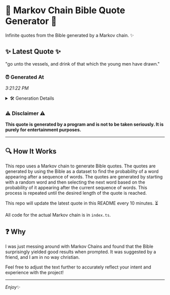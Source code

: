 # 📖 Markov Chain Bible Quote Generator 📖

Infinite quotes from the Bible generated by a Markov chain. ✨

## ✨ Latest Quote ✨
"go unto the vessels, and drink of that which the young men have drawn."

### ⏰ Generated At
*3:21:22 PM*

<details>
    <summary>🛠️ Generation Details</summary>
    <p>
        <strong>🌱 Seed:</strong> go<br>
        <strong>🔄 Iterations:</strong> 13<br>
        <strong>📜 Context History:</strong><br>[ go ]: unto<br>[ go, unto ]: the<br>[ go, unto, the ]: vessels,<br>[ go, unto, the, vessels, ]: and<br>[ go, unto, the, vessels,, and ]: drink<br>[ go, unto, the, vessels,, and, drink ]: of<br>[ unto, the, vessels,, and, drink, of ]: that<br>[ the, vessels,, and, drink, of, that ]: which<br>[ vessels,, and, drink, of, that, which ]: the<br>[ and, drink, of, that, which, the ]: young<br>[ drink, of, that, which, the, young ]: men<br>[ of, that, which, the, young, men ]: have<br>[ that, which, the, young, men, have ]: drawn.<br>
    </p>
</details>

### ⚠️ Disclaimer ⚠️
**This quote is generated by a program and is not to be taken seriously. It is purely for entertainment purposes.**

---

## 🔍 How It Works

This repo uses a Markov chain to generate Bible quotes. The quotes are generated by using the Bible as a dataset to find the probability of a word appearing after a sequence of words. The quotes are generated by starting with a random word and then selecting the next word based on the probability of it appearing after the current sequence of words. This process is repeated until the desired length of the quote is reached.

This repo will update the latest quote in this README every 10 minutes. ⏳

All code for the actual Markov chain is in `index.ts`.

## ❓ Why

I was just messing around with Markov Chains and found that the Bible surprisingly yielded good results when prompted. 
It was suggested by a friend, and I am in no way christian.

Feel free to adjust the text further to accurately reflect your intent and experience with the project!

---

*Enjoy*✨
